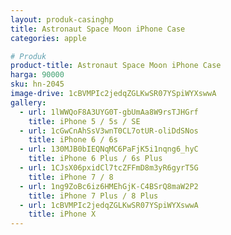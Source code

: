 ```yaml
---
layout: produk-casinghp
title: Astronaut Space Moon iPhone Case
categories: apple

# Produk
product-title: Astronaut Space Moon iPhone Case
harga: 90000
sku: hn-2045
image-drive: 1cBVMPIc2jedqZGLKwSR07YSpiWYXswwA
gallery:
  - url: 1lWWQoF8A3UYG0T-gbUmAa8W9rsTJHGrf
    title: iPhone 5 / 5s / SE
  - url: 1cGwCnAhSsV3wnT0CL7otUR-oliDdSNos
    title: iPhone 6 / 6s
  - url: 130MJB0bIEQNqMC6PaFjK5i1nqng6_hyC
    title: iPhone 6 Plus / 6s Plus
  - url: 1CJsX06pxidCl7tcZFFmD8m3yR6gyrT5G
    title: iPhone 7 / 8
  - url: 1ng9ZoBc6iz6HMEhGjK-C4BSrQ8maW2P2
    title: iPhone 7 Plus / 8 Plus
  - url: 1cBVMPIc2jedqZGLKwSR07YSpiWYXswwA
    title: iPhone X
---
```

